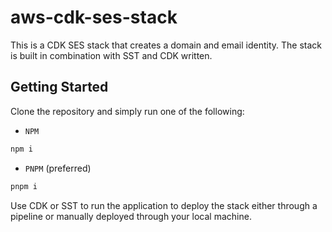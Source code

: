 # aws-cdk-ses-stack
This is a CDK SES stack that creates a domain and email identity. The stack 
is built in combination with SST and CDK written. 

## Getting Started
Clone the repository and simply run one of the following:

- `NPM`
```bash
npm i
```

- `PNPM` (preferred)

```bash
pnpm i
```

Use CDK or SST to run the application to deploy the stack either through a 
pipeline or manually deployed through your local machine.
